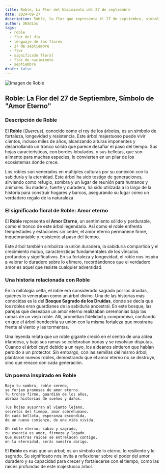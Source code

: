 ```yaml
---
title: Roble, La Flor del Nacimiento del 27 de septiembre
date: 2024-09-27
description: Roble, la flor que representa el 27 de septiembre, simboliza Amor eterno. Descubre su fascinante historia, significado en el lenguaje de las flores y una poesía que celebra su belleza.
author: 365días
tags:
  - roble
  - flor del día
  - lenguaje de las flores
  - 27 de septiembre
  - flor
  - significado floral
  - flor de nacimiento
  - septiembre
draft: false
---
```


![Imagen de Roble](https://cdn.pixabay.com/photo/2018/09/22/03/14/acorn-3694485_1280.jpg#center)


## Roble: La Flor del 27 de Septiembre, Símbolo de "Amor Eterno"

### Descripción de Roble

El **Roble** (_Quercus_), conocido como el rey de los árboles, es un símbolo de fortaleza, longevidad y resistencia. Este árbol majestuoso puede vivir cientos, incluso miles de años, alcanzando alturas imponentes y desarrollando un tronco sólido que parece desafiar el paso del tiempo. Sus hojas características, con bordes lobulados, y sus bellotas, que son alimento para muchas especies, lo convierten en un pilar de los ecosistemas donde crece.

Los robles son venerados en múltiples culturas por su conexión con la sabiduría y la eternidad. Este árbol ha sido testigo de generaciones, sirviendo como refugio, sombra y un lugar de reunión para humanos y animales. Su madera, fuerte y duradera, ha sido utilizada a lo largo de la historia para construir hogares y barcos, asegurando su lugar como un verdadero regalo de la naturaleza.

### El significado floral de Roble: Amor eterno

El **Roble** representa el **Amor Eterno**, un sentimiento sólido y perdurable, como el tronco de este árbol legendario. Así como el roble enfrenta tempestades y estaciones sin ceder, el amor eterno permanece firme, inquebrantable y resistente al paso del tiempo.

Este árbol también simboliza la unión duradera, la sabiduría compartida y el crecimiento mutuo, características fundamentales de los vínculos profundos y significativos. En su fortaleza y longevidad, el roble nos inspira a valorar lo duradero sobre lo efímero, recordándonos que el verdadero amor es aquel que resiste cualquier adversidad.

### Una historia relacionada con Roble

En la mitología celta, el roble era considerado sagrado por los druidas, quienes lo veneraban como un árbol divino. Una de las historias más conocidas es la del **Bosque Sagrado de los Druidas**, donde se decía que los robles eran guardianes de la sabiduría ancestral. En este bosque, las parejas que deseaban un amor eterno realizaban ceremonias bajo las ramas de un viejo roble. Allí, prometían fidelidad y compromiso, confiando en que el árbol bendeciría su unión con la misma fortaleza que mostraba frente al viento y las tormentas.

Una leyenda relata que un roble gigante creció en el centro de una aldea irlandesa, y bajo sus ramas se celebraban bodas y se resolvían disputas. Cuando el árbol cayó debido a un rayo, los aldeanos sintieron que habían perdido a un protector. Sin embargo, con las semillas del mismo árbol, plantaron nuevos robles, demostrando que el amor eterno no se destruye, sino que renace con cada generación.

### Un poema inspirado en Roble

```
Bajo tu sombra, roble sereno,  
se forjan promesas de amor eterno.  
Tu tronco firme, guardián de los años,  
abraza historias de sueños y daños.

Tus hojas susurran al viento lejano,  
secretos del tiempo, amor sobrehumano.  
En cada bellota, esperanza escondida,  
de un nuevo comienzo, de una vida vivida.

Oh roble eterno, sabio y sagrado,  
tu esencia es amor, firmeza y legado.  
Que nuestras raíces se entrelacen contigo,  
en la eternidad, serás nuestro abrigo.
```

El **Roble** es más que un árbol; es un símbolo de lo eterno, lo resiliente y lo sagrado. Su significado nos invita a reflexionar sobre el poder del amor duradero y su capacidad para crecer y fortalecerse con el tiempo, como las raíces profundas de este majestuoso árbol.


